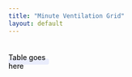 ```yaml
---
title: "Minute Ventilation Grid"
layout: default
---
```

<style>/* Add to your CSS file */
:root {
  --time-modulo: 0; /* Will be animated */
}

.grid {
  display: grid;
  gap: 4px;
  margin: 2rem 0;
  
  /* Dynamic grid calculation */
  grid-template-rows: repeat(calc(1 + var(--time-modulo)), 40px);
  grid-auto-columns: 80px;
  grid-auto-flow: column;
  
  /* Animation for time modulation */
  animation: time-modulo 10s infinite linear;
}

.grid > * {
  background: rgba(67, 97, 238, 0.1);
  border-radius: 4px;
  display: flex;
  align-items: center;
  justify-content: center;
  font-weight: 500;
}

@keyframes time-modulo {
  0% { --time-modulo: 0; }
  10% { --time-modulo: 1; }
  20% { --time-modulo: 2; }
  30% { --time-modulo: 3; }
  40% { --time-modulo: 4; }
  50% { --time-modulo: 5; }
  60% { --time-modulo: 6; }
  70% { --time-modulo: 7; }
  80% { --time-modulo: 8; }
  90% { --time-modulo: 9; }
  100% { --time-modulo: 0; }
}

/* Property registration for animation */
@property --time-modulo {
  syntax: '<number>';
  inherits: false;
  initial-value: 0;
}</style>

<div class="grid">
<p>Table goes here</p>
</div>
